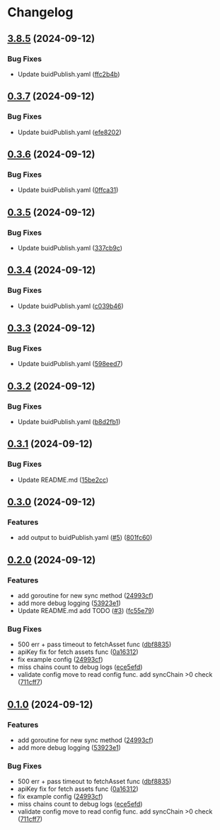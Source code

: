 # Changelog

## [3.8.5](https://github.com/Blackvote/proget-updater/compare/v0.3.7...v3.8.5) (2024-09-12)


### Bug Fixes

* Update buidPublish.yaml ([ffc2b4b](https://github.com/Blackvote/proget-updater/commit/ffc2b4bf14ec96eeb7c1088026d6773d2110d21b))

## [0.3.7](https://github.com/Blackvote/proget-updater/compare/v0.3.6...v0.3.7) (2024-09-12)


### Bug Fixes

* Update buidPublish.yaml ([efe8202](https://github.com/Blackvote/proget-updater/commit/efe8202e94e4db574fd324866a8d10f13773a384))

## [0.3.6](https://github.com/Blackvote/proget-updater/compare/v0.3.5...v0.3.6) (2024-09-12)


### Bug Fixes

* Update buidPublish.yaml ([0ffca31](https://github.com/Blackvote/proget-updater/commit/0ffca314df870d312e37cba6cd4616888be13d5c))

## [0.3.5](https://github.com/Blackvote/proget-updater/compare/v0.3.4...v0.3.5) (2024-09-12)


### Bug Fixes

* Update buidPublish.yaml ([337cb9c](https://github.com/Blackvote/proget-updater/commit/337cb9c00570bc30399e3c5cbe32813473d6d2ee))

## [0.3.4](https://github.com/Blackvote/proget-updater/compare/v0.3.3...v0.3.4) (2024-09-12)


### Bug Fixes

* Update buidPublish.yaml ([c039b46](https://github.com/Blackvote/proget-updater/commit/c039b46088349700a5c5c138a6b878023bd389f0))

## [0.3.3](https://github.com/Blackvote/proget-updater/compare/v0.3.2...v0.3.3) (2024-09-12)


### Bug Fixes

* Update buidPublish.yaml ([598eed7](https://github.com/Blackvote/proget-updater/commit/598eed7f006e195912b6f0602b271352e9be0077))

## [0.3.2](https://github.com/Blackvote/proget-updater/compare/v0.3.1...v0.3.2) (2024-09-12)


### Bug Fixes

* Update buidPublish.yaml ([b8d2fb1](https://github.com/Blackvote/proget-updater/commit/b8d2fb16d3f64fb9009dc613d4ce15993451f3bc))

## [0.3.1](https://github.com/Blackvote/proget-updater/compare/v0.3.0...v0.3.1) (2024-09-12)


### Bug Fixes

* Update README.md ([15be2cc](https://github.com/Blackvote/proget-updater/commit/15be2ccb44bdfc718aa63b468d61f2bc8e70a70d))

## [0.3.0](https://github.com/Blackvote/proget-updater/compare/v0.2.0...v0.3.0) (2024-09-12)


### Features

* add output to buidPublish.yaml ([#5](https://github.com/Blackvote/proget-updater/issues/5)) ([801fc60](https://github.com/Blackvote/proget-updater/commit/801fc60f41f7f50821ee882da416165d8792b2f2))

## [0.2.0](https://github.com/Blackvote/proget-updater/compare/v0.1.0...v0.2.0) (2024-09-12)


### Features

* add goroutine for new sync method ([24993cf](https://github.com/Blackvote/proget-updater/commit/24993cf210bb3dc57b9645ef841de50b20174eb4))
* add more debug logging ([53923e1](https://github.com/Blackvote/proget-updater/commit/53923e19bf464e0729bce5194a64a16bee5fc0eb))
* Update README.md add TODO ([#3](https://github.com/Blackvote/proget-updater/issues/3)) ([fc55e79](https://github.com/Blackvote/proget-updater/commit/fc55e794f9dd1de72b9ad0f495898eeae54910db))


### Bug Fixes

* 500 err + pass timeout to fetchAsset func ([dbf8835](https://github.com/Blackvote/proget-updater/commit/dbf88354a8392ed396a9bb06565a965b6ee89f92))
* apiKey fix for fetch assets func ([0a16312](https://github.com/Blackvote/proget-updater/commit/0a163120b0320ff41b495c3bb03c266b19ed6d97))
* fix example config ([24993cf](https://github.com/Blackvote/proget-updater/commit/24993cf210bb3dc57b9645ef841de50b20174eb4))
* miss chains count to debug logs ([ece5efd](https://github.com/Blackvote/proget-updater/commit/ece5efd38b7b0c9237bdc7e10e8eef27f8476c32))
* validate config move to read config func. add syncChain &gt;0 check ([711cff7](https://github.com/Blackvote/proget-updater/commit/711cff77aaf6bed26d4c1636c6b12783534edac9))

## [0.1.0](https://github.com/Blackvote/proget-updater/compare/v0.0.19...v0.1.0) (2024-09-12)


### Features

* add goroutine for new sync method ([24993cf](https://github.com/Blackvote/proget-updater/commit/24993cf210bb3dc57b9645ef841de50b20174eb4))
* add more debug logging ([53923e1](https://github.com/Blackvote/proget-updater/commit/53923e19bf464e0729bce5194a64a16bee5fc0eb))


### Bug Fixes

* 500 err + pass timeout to fetchAsset func ([dbf8835](https://github.com/Blackvote/proget-updater/commit/dbf88354a8392ed396a9bb06565a965b6ee89f92))
* apiKey fix for fetch assets func ([0a16312](https://github.com/Blackvote/proget-updater/commit/0a163120b0320ff41b495c3bb03c266b19ed6d97))
* fix example config ([24993cf](https://github.com/Blackvote/proget-updater/commit/24993cf210bb3dc57b9645ef841de50b20174eb4))
* miss chains count to debug logs ([ece5efd](https://github.com/Blackvote/proget-updater/commit/ece5efd38b7b0c9237bdc7e10e8eef27f8476c32))
* validate config move to read config func. add syncChain &gt;0 check ([711cff7](https://github.com/Blackvote/proget-updater/commit/711cff77aaf6bed26d4c1636c6b12783534edac9))
